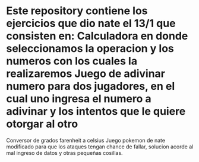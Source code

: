 #  Este repository contiene los ejercicios que dio nate el 13/1 que consisten en:  Calculadora en donde seleccionamos la operacion y los numeros con los cuales la realizaremos  Juego de adivinar numero para dos jugadores, en el cual uno ingresa el numero a adivinar y los intentos que le quiere otorgar al otro
  Conversor de grados farenheit a celsius  Juego pokemon de nate modificado para que los ataques tengan chance de fallar, solucion acorde al mal ingreso de datos y otras pequeñas cosillas.